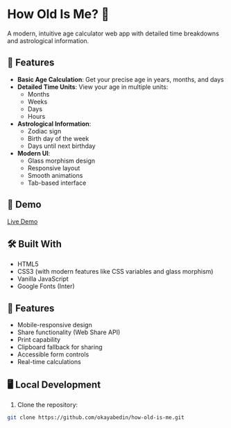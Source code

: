 # How Old Is Me? 🎂

A modern, intuitive age calculator web app with detailed time breakdowns and astrological information.

## 🌟 Features

- **Basic Age Calculation**: Get your precise age in years, months, and days
- **Detailed Time Units**: View your age in multiple units:
  - Months
  - Weeks 
  - Days
  - Hours
- **Astrological Information**:
  - Zodiac sign
  - Birth day of the week
  - Days until next birthday
- **Modern UI**:
  - Glass morphism design
  - Responsive layout
  - Smooth animations
  - Tab-based interface

## 🚀 Demo

[Live Demo]([(https://okayabedin.github.io/how-old-is-me/)])

## 🛠️ Built With

- HTML5
- CSS3 (with modern features like CSS variables and glass morphism)
- Vanilla JavaScript
- Google Fonts (Inter)

## 📱 Features

- Mobile-responsive design
- Share functionality (Web Share API)
- Print capability
- Clipboard fallback for sharing
- Accessible form controls
- Real-time calculations

## 🖥️ Local Development

1. Clone the repository:
```bash
git clone https://github.com/okayabedin/how-old-is-me.git
